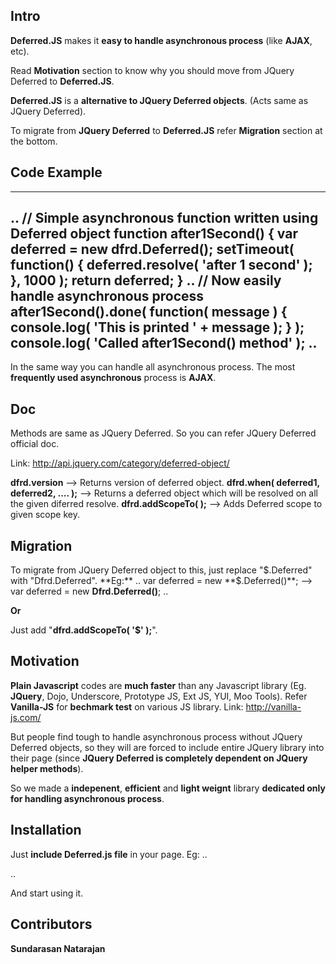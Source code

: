 ## Intro

**Deferred.JS** makes it **easy to handle asynchronous process** (like **AJAX**, etc).

Read **Motivation** section to know why you should move from JQuery Deferred to **Deferred.JS**.

**Deferred.JS** is a **alternative to JQuery Deferred objects**. (Acts same as JQuery Deferred).

To migrate from **JQuery Deferred** to **Deferred.JS** refer **Migration** section at the bottom.

## Code Example
------------------------------------------------------
..
// Simple asynchronous function written using Deferred object
function **after1Second**() {
	**var deferred = new dfrd.Deferred()**;
	setTimeout( function() { **deferred.resolve( 'after 1 second' );** }, 1000 );
	return **deferred**;
}
..
// Now easily handle asynchronous process
after1Second().**done**( function( message ) { console.log( 'This is printed ' + message ); } );
console.log( 'Called after1Second() method' );
..
-------------------------------------------------------

In the same way you can handle all asynchronous process. The most **frequently used asynchronous** process is **AJAX**.

## Doc

Methods are same as JQuery Deferred. So you can refer JQuery Deferred official doc.

Link: http://api.jquery.com/category/deferred-object/

**dfrd.version** --> Returns version of deferred object.
**dfrd.when( deferred1, deferred2, .... );** -->  Returns a deferred object which will be resolved on all the given diferred resolve.
**dfrd.addScopeTo( <scopeKey> );** --> Adds Deferred scope to given scope key.

## Migration

To migrate from JQuery Deferred object to this, just replace "$.Deferred" with "Dfrd.Deferred".
**Eg:**
..
var deferred = new **$.Deferred()**; --> var deferred = new **Dfrd.Deferred()**;
..

**Or**

Just add "**dfrd.addScopeTo( '$' );**".

## Motivation

**Plain Javascript** codes are **much faster** than any Javascript library (Eg. **JQuery**, Dojo, Underscore, Prototype JS, Ext JS, YUI, Moo Tools).
Refer **Vanilla-JS** for **bechmark test** on various JS library. Link: http://vanilla-js.com/

But people find tough to handle asynchronous process without JQuery Deferred objects, so they will are forced to include entire JQuery library into their page (since **JQuery Deferred is completely dependent on JQuery helper methods**).

So we made a **indepenent**, **efficient** and **light weignt** library **dedicated only for handling asynchronous process**.

## Installation

Just **include Deferred.js file** in your page.
Eg:
..
<script src="/js/**Deferred.js**"></script>
..

And start using it.

## Contributors

**Sundarasan Natarajan**